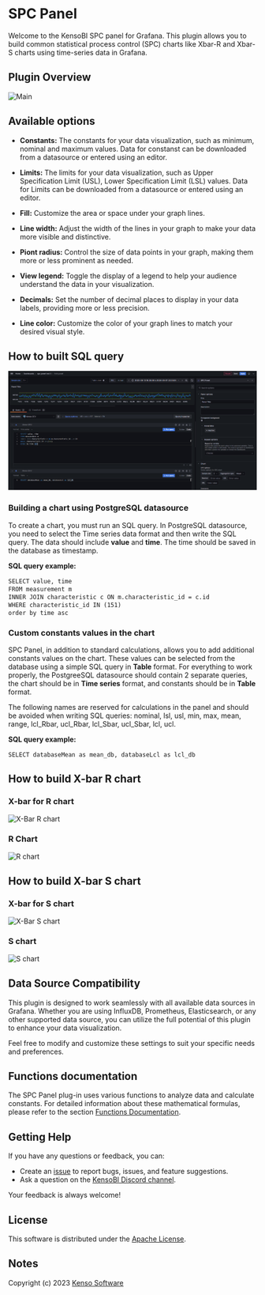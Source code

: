 # SPC Panel

Welcome to the KensoBI SPC panel for Grafana. This plugin allows you to build common statistical process control (SPC) charts like Xbar-R and Xbar-S charts using time-series data in Grafana.


## Plugin Overview

![Main](https://github.com/KensoBI/spc-panel/blob/main/src/img/mainview-options.PNG?raw=true)

## Available options

- **Constants:** The constants for your data visualization, such as minimum, nominal and maximum values. Data for constanst can be downloaded from a datasource or entered using an editor.

- **Limits:** The limits for your data visualization, such as Upper Specification Limit (USL), Lower Specification Limit (LSL) values. Data for Limits can be downloaded from a datasource or entered using an editor.


- **Fill:**   Customize the area or space under your graph lines. 


- **Line width:**   Adjust the width of the lines in your graph to make your data more visible and distinctive.


- **Piont radius:**  Control the size of data points in your graph, making them more or less prominent as needed.


- **View legend:**  Toggle the display of a legend to help your audience understand the data in your visualization.


- **Decimals:**  Set the number of decimal places to display in your data labels, providing more or less precision.


- **Line color:**  Customize the color of your graph lines to match your desired visual style.

## How to built SQL query

![Chart build SQL overview](./img/chart-build-sql.png)

### Building a chart using PostgreSQL datasource

To create a chart, you must run an SQL query. In PostgreSQL datasource, you need to select the Time series data format and then write the SQL query. The data should include **value** and **time**. The time should be saved in the database as timestamp. 

**SQL query example:**

```
SELECT value, time
FROM measurement m
INNER JOIN characteristic c ON m.characteristic_id = c.id
WHERE characteristic_id IN (151) 
order by time asc
```
### Custom constants values in the chart

SPC Panel, in addition to standard calculations, allows you to add additional constants values on the chart. These values can be selected from the database using a simple SQL query in **Table** format. For everything to work properly, the PostgreeSQL datasource should contain 2 separate queries, the chart should be in **Time series** format, and constants should be in **Table** format. 

The following names are reserved for calculations in the panel and should be avoided when writing SQL queries: nominal, lsl, usl, min, max, mean, range, lcl_Rbar, ucl_Rbar, lcl_Sbar, ucl_Sbar, lcl, ucl.

**SQL query example:**
```
SELECT databaseMean as mean_db, databaseLcl as lcl_db
```


## How to build X-bar R chart

### X-bar for R chart
![X-Bar R chart](https://raw.githubusercontent.com/KensoBI/spc-panel/main/src/img/X-barR.gif)


### R Chart
![R chart](https://raw.githubusercontent.com/KensoBI/spc-panel/main/src/img/R-bar.gif)

## How to build X-bar S chart

### X-bar for S chart
![X-Bar S chart](https://raw.githubusercontent.com/KensoBI/spc-panel/main/src/img/X-barS.gif)

### S chart
![S chart](https://raw.githubusercontent.com/KensoBI/spc-panel/main/src/img/S-chart.gif)

## Data Source Compatibility

This plugin is designed to work seamlessly with all available data sources in Grafana. Whether you are using InfluxDB, Prometheus, Elasticsearch, or any other supported data source, you can utilize the full potential of this plugin to enhance your data visualization.

Feel free to modify and customize these settings to suit your specific needs and preferences. 

## Functions documentation

The SPC Panel plug-in uses various functions to analyze data and calculate constants. For detailed information about these mathematical formulas, please refer to the section [Functions Documentation](https://github.com/KensoBI/spc-panel/src/SPC_FUNCTIONS.md).


## Getting Help

If you have any questions or feedback, you can:

- Create an [issue](https://github.com/KensoBI/spc-panel/issues) to report bugs, issues, and feature suggestions.
- Ask a question on the [KensoBI Discord channel](https://discord.gg/cVKKh7trXU).

Your feedback is always welcome!


## License

This software is distributed under the [Apache License](https://raw.githubusercontent.com/KensoBI/spc-panel/main/LICENSE).

## Notes

Copyright (c) 2023 [Kenso Software](https://kensobi.com)
